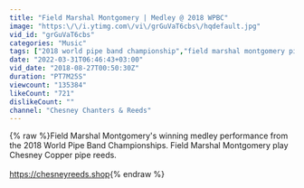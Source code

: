 ```yaml
---
title: "Field Marshal Montgomery | Medley @ 2018 WPBC"
image: "https:\/\/i.ytimg.com\/vi\/grGuVaT6cbs\/hqdefault.jpg"
vid_id: "grGuVaT6cbs"
categories: "Music"
tags: ["2018 world pipe band championship","field marshal montgomery pipe band","chesney reeds"]
date: "2022-03-31T06:46:43+03:00"
vid_date: "2018-08-27T00:50:30Z"
duration: "PT7M25S"
viewcount: "135384"
likeCount: "721"
dislikeCount: ""
channel: "Chesney Chanters & Reeds"
---
```

{% raw %}Field Marshal Montgomery's winning medley performance from the 2018 World Pipe Band Championships. Field Marshal Montgomery play Chesney Copper pipe reeds.<br /><br /><a rel="nofollow" target="blank" href="https://chesneyreeds.shop">https://chesneyreeds.shop</a>{% endraw %}
